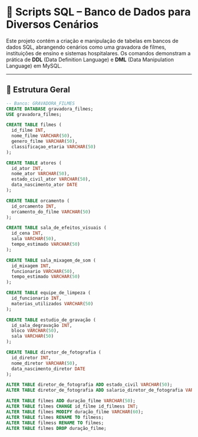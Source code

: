 # 💽 Scripts SQL – Banco de Dados para Diversos Cenários

Este projeto contém a criação e manipulação de tabelas em bancos de dados SQL, abrangendo cenários como uma gravadora de filmes, instituições de ensino e sistemas hospitalares. Os comandos demonstram a prática de **DDL** (Data Definition Language) e **DML** (Data Manipulation Language) em MySQL.

---

## 📁 Estrutura Geral

```sql
-- Banco: GRAVADORA_FILMES
CREATE DATABASE gravadora_filmes;
USE gravadora_filmes;

CREATE TABLE filmes (
  id_filme INT,
  nome_filme VARCHAR(50),
  genero_filme VARCHAR(50),
  classificaçao_etaria VARCHAR(50)
);

CREATE TABLE atores (
  id_ator INT,
  nome_ator VARCHAR(50),
  estado_civil_ator VARCHAR(50),
  data_nascimento_ator DATE
);

CREATE TABLE orcamento (
  id_orcamento INT,
  orcamento_do_filme VARCHAR(50)
);

CREATE TABLE sala_de_efeitos_visuais (
  id_cena INT,
  sala VARCHAR(50),
  tempo_estimado VARCHAR(50)
);

CREATE TABLE sala_mixagem_de_som (
  id_mixagem INT,
  funcionario VARCHAR(50),
  tempo_estimado VARCHAR(50)
);

CREATE TABLE equipe_de_limpeza (
  id_funcionario INT,
  materias_utilizados VARCHAR(50)
);

CREATE TABLE estudio_de_gravação (
  id_sala_degravação INT,
  bloco VARCHAR(50),
  sala VARCHAR(50)
);

CREATE TABLE diretor_de_fotografia (
  id_diretor INT,
  nome_diretor VARCHAR(50),
  data_nascimento_diretor DATE
);

ALTER TABLE diretor_de_fotografia ADD estado_civil VARCHAR(50);
ALTER TABLE diretor_de_fotografia ADD salario_diretor_de_fotografia VARCHAR(50) AFTER data_nascimento_diretor;

ALTER TABLE filmes ADD duração_filme VARCHAR(50);
ALTER TABLE filmes CHANGE id_filme id_filmess INT;
ALTER TABLE filmes MODIFY duração_filme VARCHAR(60);
ALTER TABLE filmes RENAME TO filmess;
ALTER TABLE filmess RENAME TO filmes;
ALTER TABLE filmes DROP duração_filme;
